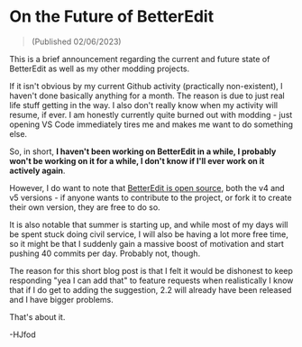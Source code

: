 # On the Future of BetterEdit

> (Published 02/06/2023)

This is a brief announcement regarding the current and future state of BetterEdit as well as my other modding projects.

If it isn't obvious by my current Github activity (practically non-existent), I haven't done basically anything for a month. The reason is due to just real life stuff getting in the way. I also don't really know when my activity will resume, if ever. I am honestly currently quite burned out with modding - just opening VS Code immediately tires me and makes me want to do something else.

So, in short, **I haven't been working on BetterEdit in a while, I probably won't be working on it for a while, I don't know if I'll ever work on it actively again**.

However, I do want to note that [BetterEdit is open source](https://github.com/HJfod/BetterEdit), both the v4 and v5 versions - if anyone wants to contribute to the project, or fork it to create their own version, they are free to do so.

It is also notable that summer is starting up, and while most of my days will be spent stuck doing civil service, I will also be having a lot more free time, so it might be that I suddenly gain a massive boost of motivation and start pushing 40 commits per day. Probably not, though.

The reason for this short blog post is that I felt it would be dishonest to keep responding "yea I can add that" to feature requests when realistically I know that if I do get to adding the suggestion, 2.2 will already have been released and I have bigger problems.

That's about it.

-HJfod
